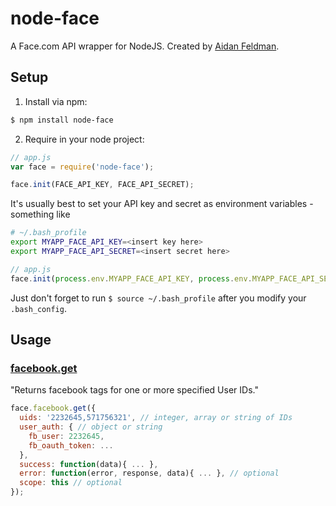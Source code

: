 # node-face

A Face.com API wrapper for NodeJS.  Created by [Aidan Feldman](http://www.aidanfeldman.com).

## Setup

1. Install via npm:

```bash
$ npm install node-face
```

2. Require in your node project:

```javascript
// app.js
var face = require('node-face');

face.init(FACE_API_KEY, FACE_API_SECRET);
```

It's usually best to set your API key and secret as environment variables - something like

```bash
# ~/.bash_profile
export MYAPP_FACE_API_KEY=<insert key here>
export MYAPP_FACE_API_SECRET=<insert secret here>
```
```javascript
// app.js
face.init(process.env.MYAPP_FACE_API_KEY, process.env.MYAPP_FACE_API_SECRET);
```

Just don't forget to run `$ source ~/.bash_profile` after you modify your `.bash_config`.

## Usage

### [facebook.get](http://developers.face.com/docs/api/facebook-get/)

"Returns facebook tags for one or more specified User IDs."

```javascript
face.facebook.get({
  uids: '2232645,571756321', // integer, array or string of IDs
  user_auth: { // object or string
    fb_user: 2232645,
    fb_oauth_token: ...
  },
  success: function(data){ ... },
  error: function(error, response, data){ ... }, // optional
  scope: this // optional
});
```

